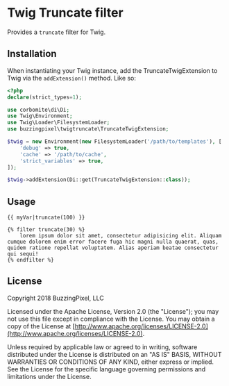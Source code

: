 # Twig Truncate filter

Provides a `truncate` filter for Twig.

## Installation

When instantiating your Twig instance, add the TruncateTwigExtension to Twig via the `addExtension()` method. Like so:

```php
<?php
declare(strict_types=1);

use corbomite\di\Di;
use Twig\Environment;
use Twig\Loader\FilesystemLoader;
use buzzingpixel\twigtruncate\TruncateTwigExtension;

$twig = new Environment(new FilesystemLoader('/path/to/templates'), [
    'debug' => true,
    'cache' => '/path/to/cache',
    'strict_variables' => true,
]);

$twig->addExtension(Di::get(TruncateTwigExtension::class));
```

## Usage

```twig
{{ myVar|truncate(100) }}

{% filter truncate(30) %}
    lorem ipsum dolor sit amet, consectetur adipisicing elit. Aliquam cumque dolorem enim error facere fuga hic magni nulla quaerat, quas, quidem ratione repellat voluptatem. Alias aperiam beatae consectetur qui sequi!
{% endfilter %}
```

## License

Copyright 2018 BuzzingPixel, LLC

Licensed under the Apache License, Version 2.0 (the "License");
you may not use this file except in compliance with the License.
You may obtain a copy of the License at [http://www.apache.org/licenses/LICENSE-2.0](http://www.apache.org/licenses/LICENSE-2.0).

Unless required by applicable law or agreed to in writing, software
distributed under the License is distributed on an "AS IS" BASIS,
WITHOUT WARRANTIES OR CONDITIONS OF ANY KIND, either express or implied.
See the License for the specific language governing permissions and
limitations under the License.

